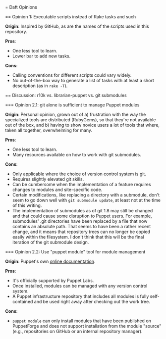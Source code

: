 = Daft Opinions


== Opinion 1: Executable scripts instead of Rake tasks and such

**Origin**: Inspired by GitHub, as are the names of the scripts used
in this repository.

**Pros**:
- One less tool to learn.
- Lower bar to add new tasks.

**Cons**:
- Calling conventions for different scripts could vary widely.
- No out-of-the-box way to generate a list of tasks with at least a
  short description (as in `rake -T`).


== Discussion: r10k vs. librarian-puppet vs. git submodules


=== Opinion 2.1: git alone is sufficient to manage Puppet modules

**Origin**: Personal opinion, grown out of a) frustration with the way
the specialized tools are distributed (RubyGems), so that they're not
available out of the box, and b) having to show novice users a lot of
tools that where, taken all together, overwhelming for many.

**Pros**:
- One less tool to learn.
- Many resources available on how to work with git submodules.

**Cons**:
- Only applicable where the choice of version control system is git.
- Requires slightly elevated git skills.
- Can be cumbersome when the implementation of a feature requires
  changes to modules and site-specific code.
- Certain modifications, like replacing a directory with a submodule,
  don't seem to go down well with `git submodule update`, at least not
  at the time of this writing.
- The implementation of submodules as of git 1.8 may still be changed
  and that could cause some disruption to Puppet users.  For example,
  submodules' .git directories have been replaced by a file that now
  contains an absolute path.  That seems to have been a rather recent
  change, and it means that repository trees can no longer be copied
  easily within the filesystem.  I don't think that this will be the
  final iteration of the git submodule design.


=== Opinion 2.2: Use "puppet module" tool for module management

**Origin**: Puppet's own [online documentation][1].

[1]: http://docs.puppetlabs.com/puppet/2.7/reference/modules_installing.html
     "Installing Modules -- Puppet 2.7 Documentation"

**Pros**:
- It's officially supported by Puppet Labs.
- Once installed, modules can be managed with any version control system.
- A Puppet infrastructure repository that includes all modules is fully
  self-contained and be used right away after checking out the work tree.

**Cons**:
- `puppet module` can only install modules that have been published on
  PuppetForge and does not support installation from the module "source"
  (e.g., repositories on GitHub or an internal repository manager).

